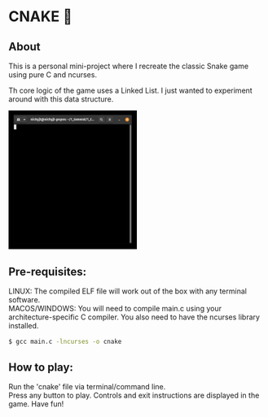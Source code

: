 # CNAKE :snake:
## About
This is a personal mini-project where I recreate the classic Snake game using pure C and ncurses.  

Th core logic of the game uses a Linked List. I just wanted to experiment around with this data structure.  

<img src="https://github.com/nichyjt/cnake/blob/master/images/demo.gif" width="50%" height="50%"/>

## Pre-requisites:
LINUX: The compiled ELF file will work out of the box with any terminal software.  
MACOS/WINDOWS: You will need to compile main.c using your architecture-specific C compiler. You also need to have the ncurses library installed.  

```bash
$ gcc main.c -lncurses -o cnake
```

## How to play:  
Run the 'cnake' file via terminal/command line.  
Press any button to play. Controls and exit instructions are displayed in the game. Have fun!




